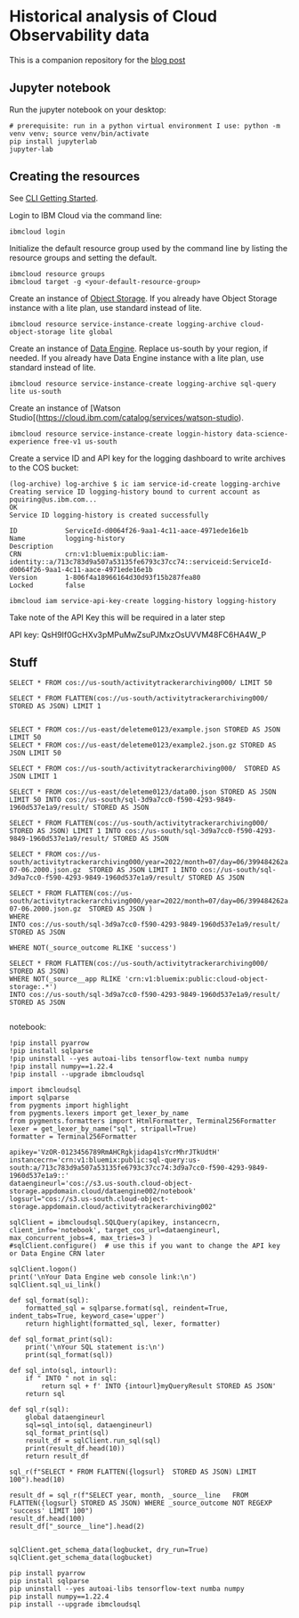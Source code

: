 # Historical analysis of Cloud Observability data
This is a companion repository for the [blog post](todo)

## Jupyter notebook

Run the jupyter notebook on your desktop:

```
# prerequisite: run in a python virtual environment I use: python -m venv venv; source venv/bin/activate
pip install jupyterlab
jupyter-lab
```

## Creating the resources

See [CLI Getting Started](https://cloud.ibm.com/docs/cli?topic=cli-getting-started).

Login to IBM Cloud via the command line:
```
ibmcloud login
```

Initialize the default resource group used by the command line by listing the resource groups and setting the default.

```
ibmcloud resource groups
ibmcloud target -g <your-default-resource-group>
```

Create an instance of [Object Storage](https://cloud.ibm.com/catalog/services/cloud-object-storage). If you already have Object Storage instance with a lite plan, use standard instead of lite.

```
ibmcloud resource service-instance-create logging-archive cloud-object-storage lite global
```

Create an instance of [Data Engine](https://cloud.ibm.com/catalog/services/sql-query). Replace us-south by your region, if needed. If you already have Data Engine instance with a lite plan, use standard instead of lite.



```
ibmcloud resource service-instance-create logging-archive sql-query lite us-south
```

Create an instance of [Watson Studio[(https://cloud.ibm.com/catalog/services/watson-studio).

```
ibmcloud resource service-instance-create loggin-history data-science-experience free-v1 us-south
```

Create a service ID and API key for the logging dashboard to write archives to the COS bucket:
```
(log-archive) log-archive $ ic iam service-id-create logging-archive
Creating service ID logging-history bound to current account as pquiring@us.ibm.com...
OK
Service ID logging-history is created successfully

ID            ServiceId-d0064f26-9aa1-4c11-aace-4971ede16e1b
Name          logging-history
Description
CRN           crn:v1:bluemix:public:iam-identity::a/713c783d9a507a53135fe6793c37cc74::serviceid:ServiceId-d0064f26-9aa1-4c11-aace-4971ede16e1b
Version       1-806f4a18966164d30d93f15b287fea80
Locked        false

ibmcloud iam service-api-key-create logging-history logging-history
```
Take note of the API Key this will be required in a later step




API key: QsH9If0GcHXv3pMPuMwZsuPJMxzOsUVVM48FC6HA4W_P

## Stuff

```
SELECT * FROM cos://us-south/activitytrackerarchiving000/ LIMIT 50

SELECT * FROM FLATTEN(cos://us-south/activitytrackerarchiving000/  STORED AS JSON) LIMIT 1


SELECT * FROM cos://us-east/deleteme0123/example.json STORED AS JSON LIMIT 50
SELECT * FROM cos://us-east/deleteme0123/example2.json.gz STORED AS JSON LIMIT 50

SELECT * FROM cos://us-south/activitytrackerarchiving000/  STORED AS JSON LIMIT 1

SELECT * FROM cos://us-east/deleteme0123/data00.json STORED AS JSON LIMIT 50 INTO cos://us-south/sql-3d9a7cc0-f590-4293-9849-1960d537e1a9/result/ STORED AS JSON

SELECT * FROM FLATTEN(cos://us-south/activitytrackerarchiving000/  STORED AS JSON) LIMIT 1 INTO cos://us-south/sql-3d9a7cc0-f590-4293-9849-1960d537e1a9/result/ STORED AS JSON

SELECT * FROM cos://us-south/activitytrackerarchiving000/year=2022/month=07/day=06/399484262a.2022-07-06.2000.json.gz  STORED AS JSON LIMIT 1 INTO cos://us-south/sql-3d9a7cc0-f590-4293-9849-1960d537e1a9/result/ STORED AS JSON

SELECT * FROM FLATTEN(cos://us-south/activitytrackerarchiving000/year=2022/month=07/day=06/399484262a.2022-07-06.2000.json.gz  STORED AS JSON )
WHERE 
INTO cos://us-south/sql-3d9a7cc0-f590-4293-9849-1960d537e1a9/result/ STORED AS JSON

WHERE NOT(_source_outcome RLIKE 'success')

SELECT * FROM FLATTEN(cos://us-south/activitytrackerarchiving000/ STORED AS JSON)
WHERE NOT(_source__app RLIKE 'crn:v1:bluemix:public:cloud-object-storage:.*')
INTO cos://us-south/sql-3d9a7cc0-f590-4293-9849-1960d537e1a9/result/ STORED AS JSON


```

notebook:

```
!pip install pyarrow 
!pip install sqlparse
!pip uninstall --yes autoai-libs tensorflow-text numba numpy
!pip install numpy==1.22.4
!pip install --upgrade ibmcloudsql

import ibmcloudsql
import sqlparse 
from pygments import highlight
from pygments.lexers import get_lexer_by_name
from pygments.formatters import HtmlFormatter, Terminal256Formatter
lexer = get_lexer_by_name("sql", stripall=True)
formatter = Terminal256Formatter

apikey='VzOR-0123456789RmAHCRgkjidap41sYcrMhrJTkUdtH'
instancecrn='crn:v1:bluemix:public:sql-query:us-south:a/713c783d9a507a53135fe6793c37cc74:3d9a7cc0-f590-4293-9849-1960d537e1a9::'
dataengineurl='cos://s3.us-south.cloud-object-storage.appdomain.cloud/dataengine002/notebook'
logsurl="cos://s3.us-south.cloud-object-storage.appdomain.cloud/activitytrackerarchiving002"

sqlClient = ibmcloudsql.SQLQuery(apikey, instancecrn, client_info='notebook', target_cos_url=dataengineurl, max_concurrent_jobs=4, max_tries=3 )
#sqlClient.configure()  # use this if you want to change the API key or Data Engine CRN later
    
sqlClient.logon()
print('\nYour Data Engine web console link:\n')
sqlClient.sql_ui_link()

def sql_format(sql):
    formatted_sql = sqlparse.format(sql, reindent=True, indent_tabs=True, keyword_case='upper')
    return highlight(formatted_sql, lexer, formatter)

def sql_format_print(sql):
    print('\nYour SQL statement is:\n')
    print(sql_format(sql))

def sql_into(sql, intourl):
    if " INTO " not in sql:
        return sql + f' INTO {intourl}myQueryResult STORED AS JSON'
    return sql

def sql_r(sql):
    global dataengineurl
    sql=sql_into(sql, dataengineurl)
    sql_format_print(sql)
    result_df = sqlClient.run_sql(sql)
    print(result_df.head(10))
    return result_df

sql_r(f"SELECT * FROM FLATTEN({logsurl}  STORED AS JSON) LIMIT 100").head(10)

result_df = sql_r(f"SELECT year, month, _source__line   FROM FLATTEN({logsurl} STORED AS JSON) WHERE _source_outcome NOT REGEXP 'success' LIMIT 100")
result_df.head(100)
result_df["_source__line"].head(2)


sqlClient.get_schema_data(logbucket, dry_run=True)
sqlClient.get_schema_data(logbucket)

```

```
pip install pyarrow 
pip install sqlparse
pip uninstall --yes autoai-libs tensorflow-text numba numpy
pip install numpy==1.22.4
pip install --upgrade ibmcloudsql
```